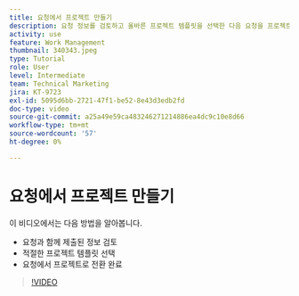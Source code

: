 ```yaml
---
title: 요청에서 프로젝트 만들기
description: 요청 정보를 검토하고 올바른 프로젝트 템플릿을 선택한 다음 요청을 프로젝트로 변환하는 방법에 대해 알아봅니다.
activity: use
feature: Work Management
thumbnail: 340343.jpeg
type: Tutorial
role: User
level: Intermediate
team: Technical Marketing
jira: KT-9723
exl-id: 5095d6bb-2721-47f1-be52-8e43d3edb2fd
doc-type: video
source-git-commit: a25a49e59ca483246271214886ea4dc9c10e8d66
workflow-type: tm+mt
source-wordcount: '57'
ht-degree: 0%

---
```


# 요청에서 프로젝트 만들기

이 비디오에서는 다음 방법을 알아봅니다.

* 요청과 함께 제출된 정보 검토
* 적절한 프로젝트 템플릿 선택
* 요청에서 프로젝트로 전환 완료

>[!VIDEO](https://video.tv.adobe.com/v/340343/?quality=12&learn=on)
